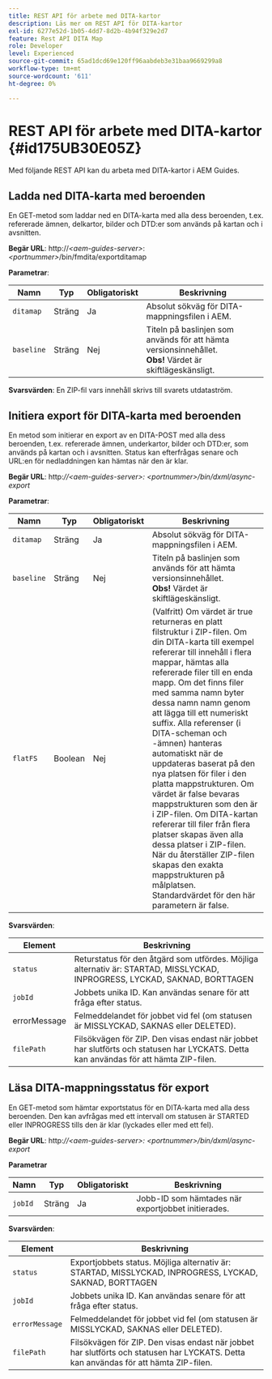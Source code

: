 ```yaml
---
title: REST API för arbete med DITA-kartor
description: Läs mer om REST API för DITA-kartor
exl-id: 6277e52d-1b05-4dd7-8d2b-4b94f329e2d7
feature: Rest API DITA Map
role: Developer
level: Experienced
source-git-commit: 65ad1dcd69e120ff96aabdeb3e31baa9669299a8
workflow-type: tm+mt
source-wordcount: '611'
ht-degree: 0%

---
```


# REST API för arbete med DITA-kartor {#id175UB30E05Z}

Med följande REST API kan du arbeta med DITA-kartor i AEM Guides.

## Ladda ned DITA-karta med beroenden

En GET-metod som laddar ned en DITA-karta med alla dess beroenden, t.ex. refererade ämnen, delkartor, bilder och DTD:er som används på kartan och i avsnitten.

**Begär URL**:
http://*&lt;aem-guides-server\>*: *&lt;portnummer\>*/bin/fmdita/exportditamap

**Parametrar**:

| Namn | Typ | Obligatoriskt | Beskrivning |
|----|----|--------|-----------|
| `ditamap` | Sträng | Ja | Absolut sökväg för DITA-mappningsfilen i AEM. |
| `baseline` | Sträng | Nej | Titeln på baslinjen som används för att hämta versionsinnehållet. <br> **Obs!** Värdet är skiftlägeskänsligt. |

**Svarsvärden**:
En ZIP-fil vars innehåll skrivs till svarets utdataström.

## Initiera export för DITA-karta med beroenden

En metod som initierar en export av en DITA-POST med alla dess beroenden, t.ex. refererade ämnen, underkartor, bilder och DTD:er, som används på kartan och i avsnitten. Status kan efterfrågas senare och URL:en för nedladdningen kan hämtas när den är klar.

**Begär URL**:
http:*//&lt;aem-guides-server\>: &lt;portnummer\>/bin/dxml/async-export*

**Parametrar**:

| Namn | Typ | Obligatoriskt | Beskrivning |
|----|----|--------|-----------|
| `ditamap` | Sträng | Ja | Absolut sökväg för DITA-mappningsfilen i AEM. |
| `baseline` | Sträng | Nej | Titeln på baslinjen som används för att hämta versionsinnehållet. <br> **Obs!** Värdet är skiftlägeskänsligt. |
| `flatFS` | Boolean | Nej | \(Valfritt\) Om värdet är true returneras en platt filstruktur i ZIP-filen. Om din DITA-karta till exempel refererar till innehåll i flera mappar, hämtas alla refererade filer till en enda mapp. Om det finns filer med samma namn byter dessa namn namn genom att lägga till ett numeriskt suffix. Alla referenser \(i DITA-scheman och -ämnen\) hanteras automatiskt när de uppdateras baserat på den nya platsen för filer i den platta mappstrukturen. Om värdet är false bevaras mappstrukturen som den är i ZIP-filen. Om DITA-kartan refererar till filer från flera platser skapas även alla dessa platser i ZIP-filen. När du återställer ZIP-filen skapas den exakta mappstrukturen på målplatsen. <br> Standardvärdet för den här parametern är false. |

**Svarsvärden**:

| Element | Beskrivning |
|-------|-----------|
| `status` | Returstatus för den åtgärd som utfördes. Möjliga alternativ är: STARTAD, MISSLYCKAD, INPROGRESS, LYCKAD, SAKNAD, BORTTAGEN |
| `jobId` | Jobbets unika ID. Kan användas senare för att fråga efter status. |
| errorMessage | Felmeddelandet för jobbet vid fel \(om statusen är MISSLYCKAD, SAKNAS eller DELETED\). |
| `filePath` | Filsökvägen för ZIP. Den visas endast när jobbet har slutförts och statusen har LYCKATS. Detta kan användas för att hämta ZIP-filen. |

## Läsa DITA-mappningsstatus för export

En GET-metod som hämtar exportstatus för en DITA-karta med alla dess beroenden. Den kan avfrågas med ett intervall om statusen är STARTED eller INPROGRESS tills den är klar \(lyckades eller med ett fel\).

**Begär URL**:
http:*//&lt;aem-guides-server\>: &lt;portnummer\>/bin/dxml/async-export*

**Parametrar**

| Namn | Typ | Obligatoriskt | Beskrivning |
|----|----|--------|-----------|
| `jobId` | Sträng | Ja | Jobb-ID som hämtades när exportjobbet initierades. |

**Svarsvärden**:

| Element | Beskrivning |
|-------|-----------|
| `status` | Exportjobbets status. Möjliga alternativ är: STARTAD, MISSLYCKAD, INPROGRESS, LYCKAD, SAKNAD, BORTTAGEN |
| `jobId` | Jobbets unika ID. Kan användas senare för att fråga efter status. |
| `errorMessage` | Felmeddelandet för jobbet vid fel \(om statusen är MISSLYCKAD, SAKNAS eller DELETED\). |
| `filePath` | Filsökvägen för ZIP. Den visas endast när jobbet har slutförts och statusen har LYCKATS. Detta kan användas för att hämta ZIP-filen. |
